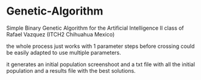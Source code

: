Genetic-Algorithm
=================
Simple Binary Genetic Algorithm for the Artificial Intelligence II class of Rafael Vazquez (ITCH2 Chihuahua Mexico)

the whole process just works with 1 parameter
steps before crossing could be easily adapted to use multiple parameters.

it generates an initial population screenshoot and a txt file with all the initial population
and a results file with the best solutions.
